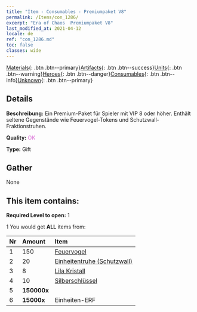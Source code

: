 ```yaml
---
title: "Item - Consumables - Premiumpaket V8"
permalink: /Items/con_1286/
excerpt: "Era of Chaos  Premiumpaket V8"
last_modified_at: 2021-04-12
locale: de
ref: "con_1286.md"
toc: false
classes: wide
---
```

 [Materials](/de/Items/){: .btn .btn--primary}[Artifacts](/de/Items/Artifacts/){: .btn .btn--success}[Units](/de/Items/Units/){: .btn .btn--warning}[Heroes](/de/Items/Heroes/){: .btn .btn--danger}[Consumables](/de/Items/Consumables/){: .btn .btn--info}[Unknown](/de/Items/Unknown/){: .btn .btn--primary}

## Details
 **Beschreibung:** Ein Premium-Paket für Spieler mit VIP 8 oder höher. Enthält seltene Gegenstände wie Feuervogel-Tokens und Schutzwall-Fraktionstruhen.

 **Quality:** <span style="color: #DA70D6">OK</span>

 **Type:** Gift

## Gather

  None

## This item contains:

 **Required Level to open:** 1

 1 You would get **ALL** items  from:

  | Nr | Amount |     Item    |
  |:---|:-------|:------------|
  | 1 | 150 | [Feuervogel](/de/Items/unt_268/) | 
  | 2 | 20 | [Einheitentruhe (Schutzwall)](/de/Items/con_1270/) | 
  | 3 | 8 | [Lila Kristall](/de/Items/con_720/) | 
  | 4 | 10 | [Silberschlüssel](/de/Items/con_693/) | 
  | 5 |  **150000x** | <i class="fas fa-coins"/> |  | 
  | 6 |  **15000x** | Einheiten-ERF |  | 
